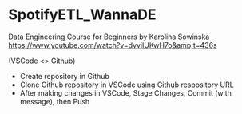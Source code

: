# SpotifyETL_WannaDE
Data Engineering Course for Beginners by Karolina Sowinska https://www.youtube.com/watch?v=dvviIUKwH7o&amp;t=436s

(VSCode <> Github)
- Create repository in Github
- Clone Github repository in VSCode using Github respository URL
- After making changes in VSCode, Stage Changes, Commit (with message), then Push
